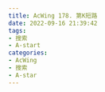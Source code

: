 ```yaml
---
title: AcWing 178. 第K短路
date: 2022-09-16 21:39:42
tags:
- 搜索
- A-start
categories:
- AcWing
- 搜索
- A-star
---
```

